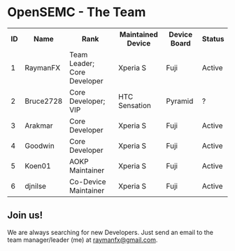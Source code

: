 OpenSEMC - The Team
===================



<table>
  <tr>
    <th>ID</th><th>Name</th><th>Rank</th><th>Maintained Device</th><th>Device Board</th><th>Status</th>
  </tr>
  <tr>
    <td>1</td><td>RaymanFX</td><td>Team Leader; Core Developer</td><td>Xperia S</td><td>Fuji</td><td>Active</td>
  </tr>
  <tr>
    <td>2</td><td>Bruce2728</td><td>Core Developer; VIP</td><td>HTC Sensation</td><td>Pyramid</td><td>?</td>  
  </tr>
  <tr>
    <td>3</td><td>Arakmar</td><td>Core Developer</td><td>Xperia S</td><td>Fuji</td><td>Active</td>  
  </tr>
  <tr>
    <td>4</td><td>Goodwin</td><td>Core Developer</td><td>Xperia S</td><td>Fuji</td><td>Active</td>  
  </tr>
  <tr>
    <td>5</td><td>Koen01</td><td>AOKP Maintainer</td><td>Xperia S</td><td>Fuji</td><td>Active</td>  
  </tr>
  <tr>
    <td>6</td><td>djnilse</td><td>Co-Device Maintainer</td><td>Xperia S</td><td>Fuji</td><td>Active</td>  
  </tr>
</table>



Join us!
--------
We are always searching for new Developers.
Just send an email to the team manager/leader (me) at raymanfx@gmail.com.
